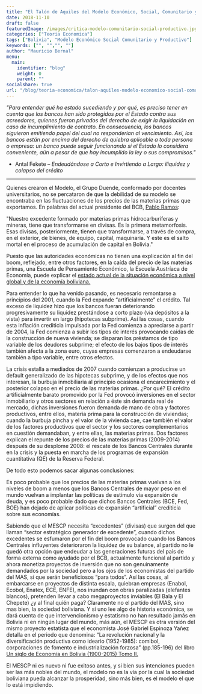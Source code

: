 ```yaml
---
title: "El Talón de Aquiles del Modelo Económico, Social, Comunitario y Productivo (MESCP)"
date: 2018-11-10
draft: false
featuredImage: /images/critica-modelo-comunitario-social-productivo.jpg
categories: ["Teoria Economica"]
tags: ["Bolivia", "Modelo Económico Social Comunitario y Productivo"]
keywords: ["", "","", ""]
author: "Mauricio Bernal"
menu:
  main:
    identifier: "blog"
    weight: 0 
    parent: ""
socialshare: true
url: "/blog/teoria-economica/talon-aquiles-modelo-economico-social-comunitario-productivo/"
---
```


*"Para entender qué ha estado sucediendo y por qué, es preciso tener en cuenta que los bancos han sido protegidos por el Estado contra sus acreedores, quienes fueron privados del derecho de exigir la liquidación en caso de incumplimiento de contrato. En consecuencia, los bancos siguieron emitiendo papel del cual no responderían al vencimiento. Así, los bancos están por encima del derecho de quiebra aplicable a toda persona o empresa: un banco puede seguir funcionando si el Estado lo considera conveniente, aún a pesar de que hay incumplido la ley o sus compromisos."* 

- Antal Fekete – *Endeudándose a Corto e Invirtiendo a Largo: iliquidez y colapso del crédito*

---

Quienes crearon el Modelo, el Grupo Duende, conformado por docentes universitarios, no se percataron de que la debilidad de su modelo se encontraba en las fluctuaciones de los precios de las materias primas que exportamos. En palabras del actual presidente del BCB, [Pablo Ramos](https://www.la-epoca.com.bo/2011/09/29/el-comentario-de-un-economista-no-clasico-a-proposito-del-nuevo-modelo-economico-social-comunitario-y-productivo/):

"Nuestro excedente formado por materias primas hidrocarburíferas y mineras, tiene que transformarse en divisas. Es la primera metamorfosis. Esas divisas, posteriormente, tienen que transformarse, a través de compra, en el exterior, de bienes, de equipo, capital, maquinaria. Y este es el salto mortal en el proceso de acumulación de capital en Bolivia."

Puesto que las autoridades económicas no tienen una explicación al fin del boom, reflejado, entre otros factores, en la caída del precio de las materias primas, una Escuela de Pensamiento Económico, la Escuela Austríaca de Economía, puede explicar el [estado actual de la situación económica a nivel global y de la economía boliviana.](https://bernalmauricio.com/blog/an%C3%A1lisis-econ%C3%B3mico/breve-analisis-de-la-economia-boliviana/)  

Para entender lo que ha venido pasando, es necesario remontarse a principios del 2001, cuando la Fed expande “artificialmente” el crédito. Tal exceso de liquidez hizo que los bancos fueran deteriorando progresivamente su liquidez prestándose a corto plazo (vía depósitos a la vista) para invertir en largo (hipotecas subprime). Así las cosas, cuando esta inflación crediticia impulsada por la Fed comienza a apreciarse a partir de 2004, la Fed comienza a subir los tipos de interés provocando caídas de la construcción de nueva vivienda; se disparan los préstamos de tipo variable de los deudores subprime; el efecto de los bajos tipos de interés también afecta a la zona euro, cuyas empresas comenzaron a endeudarse también a tipo variable, entre otros efectos.

La crisis estalla a mediados de 2007 cuando comienzan a producirse un default generalizado de las hipotecas subprime, y de los efectos que nos interesan, la burbuja inmobiliaria al principio ocasiona el encarecimiento y el posterior colapso en el precio de las materias primas. ¿Por qué? El crédito artificialmente barato promovido por la Fed provocó inversiones en el sector inmobiliario y otros sectores en relación a éste sin demanda real de mercado, dichas inversiones fueron demanda de mano de obra y factores productivos, entre ellos, materia prima para la construcción de viviendas; cuando la burbuja pincha y el valor de la vivienda cae, cae también el valor de los factores productivos que el sector y los sectores complementarios en cuestión demandaban, y entre ellas, las materias primas. Dos factores explican el repunte de los precios de las materias primas (2009-2014) después de su desplome 2008: el rescate de los Bancos Centrales durante en la crisis y la puesta en marcha de los programas de expansión cuantitativa (QE) de la Reserva Federal.

De todo esto podemos sacar algunas conclusiones:

Es poco probable que los precios de las materias primas vuelvan a los niveles de boom a menos que los Bancos Centrales de mayor peso en el mundo vuelvan a implantar las políticas de estímulo vía expansión de deuda, y es poco probable dado que dichos Bancos Centrales (BCE, Fed, BOE) han dejado de aplicar políticas de expansión “artificial” crediticia sobre sus economías.

Sabiendo que el MESCP necesita “excedentes” (divisas) que surgen del que llaman “sector estratégico generador de excedente”, cuando dichos excedentes se esfumaron por el fin del boom provocado cuando los Bancos Centrales influyentes deterioraron la liquidez de su balance, al partido no le quedó otra opción que endeudar a las generaciones futuras del país de forma externa como ayudado por el BCB, actualmente funcional al partido y ahora monetiza proyectos de inversión que no son genuinamente demandados por la sociedad pero a los ojos de los economistas del partido del MAS, sí que serán beneficiosos “para todos”. Así las cosas, al embarcarse en proyectos de distinta escala, quiebran empresas (Enabol, Ecobol, Enatex, ECE, ENFE), nos inundan con obras paralizadas (elefantes blancos), pretenden llevar a cabo megaproyectos inviables (El Bala y El Chepete) ¿y al final quién paga? Claramente no el partido del MAS, sino mas bien, la sociedad boliviana. Y si uno lee algo de historia económica, se dará cuenta de que intervencionismo y estatismo no han resultado jamás en Bolivia ni en ningún lugar del mundo, más aún, el MESCP es otra versión del mismo proyecto estatista que el economista José Gabriel Espinoza Yañez detalla en el periodo que denomina: “La revolución nacional y la diversificación productiva como ideario (1952-1985): comibol, corporaciones de fomento e industrialización forzosa” (pp.185-196) del libro [Un siglo de Economía en Bolivia (1900-2015) Tomo II.](https://www.kas.de/es/veranstaltungsberichte/detail/-/content/un-siglo-de-economia-en-bolivia-1900-2015-tomo-ii) 

El MESCP ni es nuevo ni fue exitoso antes, y si bien sus intenciones pueden ser las más nobles del mundo, el modelo no es la vía por la cual la sociedad boliviana pueda alcanzar la prosperidad, sino más bien, es el modelo el que lo está impidiendo.
